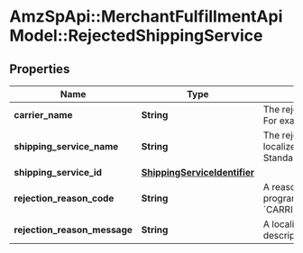 # AmzSpApi::MerchantFulfillmentApiModel::RejectedShippingService

## Properties
Name | Type | Description | Notes
------------ | ------------- | ------------- | -------------
**carrier_name** | **String** | The rejected shipping carrier name. For example, USPS. | 
**shipping_service_name** | **String** | The rejected shipping service localized name. For example, FedEx Standard Overnight. | 
**shipping_service_id** | [**ShippingServiceIdentifier**](ShippingServiceIdentifier.md) |  | 
**rejection_reason_code** | **String** | A reason code meant to be consumed programatically. For example, &#x60;CARRIER_CANNOT_SHIP_TO_POBOX&#x60;. | 
**rejection_reason_message** | **String** | A localized human readable description of the rejected reason. | [optional] 

